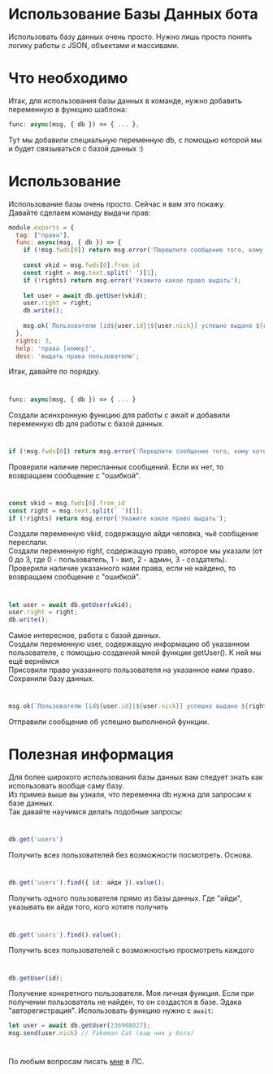 # Использование Базы Данных бота
Использовать базу данных очень просто. Нужно лишь просто понять логику работы с JSON, объектами и массивами.
# Что необходимо
Итак, для использования базы данных в команде, нужно добавить переменную в функцию шаблона:
```js
func: async(msg, { db }) => { ... },
```
Тут мы добавили специальную переменную db, с помощью которой мы и будет связываться с базой данных :)
# Использование
Использование базы очень просто. Сейчас я вам это покажу.<br>
Давайте сделаем команду выдачи прав:
```js
module.exports = {
  tag: ["права"],
  func: async(msg, { db }) => {
    if (!msg.fwds[0]) return msg.error('Перешлите сообщение того, кому хотите выдать права');
    
    const vkid = msg.fwds[0].from_id
    const right = msg.text.split(' ')[1];
    if (!rights) return msg.error('Укажите какое право выдать');
    
    let user = await db.getUser(vkid);
    user.right = right;
    db.write();
    
    msg.ok(`Пользователю [id${user.id}|${user.nick}] успешно выдано ${right} право`);
  },
  rights: 3,
  help: 'права [номер]',
  desc: 'выдать права пользователю';
 ```
 Итак, давайте по порядку.<br>
#
```js
func: async(msg, { db }) => { ... }
```
Создали асинхронную функцию для работы с await и добавили переменную db для работы с базой данных.
#
```js
if (!msg.fwds[0]) return msg.error('Перешлите сообщение того, кому хотите выдать права');
```
Проверили наличие пересланных сообщений. Если их нет, то возвращаем сообщение с "ошибкой".
#
```js
const vkid = msg.fwds[0].from_id
const right = msg.text.split(' ')[1];
if (!rights) return msg.error('Укажите какое право выдать');
```
Создали переменную vkid, содержащую айди человка, чьё сообщение переслали.<br>
Создали переменную right, содержащую право, которое мы указали (от 0 до 3, где 0 - пользователь, 1 - вип, 2 - админ, 3 - создатель).<br>
Проверили наличие указанного нами права, если не найдено, то возвращаем сообщение с "ошибкой".
#
```js
let user = await db.getUser(vkid);
user.right = right;
db.write();
```
Самое интересное, работа с базой данных.<br>
Создали переменную user, содержащую информацию об указанном пользователе, с помощью созданной мной функции getUser(). К ней мы ещё вернёмся<br>
Присовили право указанного пользователя на указанное нами право.<br>
Сохранили базу данных.
#
```js
msg.ok(`Пользователю [id${user.id}|${user.nick}] успешно выдано ${right} право`);
```
Отправили сообщение об успешно выполненой функции.
# Полезная информация
Для более широкого использования базы данных вам следует знать как использовать вообще саму базу.<br>
Из примеа выше вы узнали, что переменна db нужна для запросам к базе данных.<br>
Так давайте научимся делать подобные запросы:
#
```js
db.get('users')
```
Получить всех пользователей без возможности посмотреть. Основа.
#
```js
db.get('users').find({ id: айди }).value();
```
Получить одного пользователя прямо из базы данных. Где "айди", указывать вк айди того, кого хотите получить
#
```js
db.get('users').find().value();
```
Получить всех пользователей с возможностью просмотреть каждого
#
```js
db.getUser(id);
```
Получение конкретного пользователя. Моя личная функция. Если при получении пользователь не найден, то он создастся в базе.
Эдака "авторегистрация". Использовать функцию нужно с ```await```:
```js
let user = await db.getUser(236908027);
msg.send(user.nick) // Fakeman Cat (ваш ник у бота)
```
#
По любым вопросам писать [мне](https://vk.com/fakeman.cat_fmc) в ЛС.
